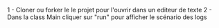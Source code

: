 1 - Cloner ou forker le le projet pour l'ouvrir dans un editeur de texte
2 - Dans la class Main cliquer sur "run" pour afficher le scénario des logs
